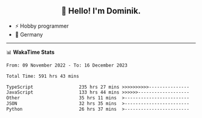 <h2 align="center">👋 Hello! I'm Dominik.</h2>

- ⚡ Hobby programmer
- 📍 Germany

---
📊 **WakaTime Stats**
<!--START_SECTION:waka-->

```txt
From: 09 November 2022 - To: 16 December 2023

Total Time: 591 hrs 43 mins

TypeScript                 235 hrs 27 mins >>>>>>>>>>---------------   39.79 %
JavaScript                 133 hrs 44 mins >>>>>>-------------------   22.60 %
Other                      35 hrs 11 mins  >------------------------   05.95 %
JSON                       32 hrs 35 mins  >------------------------   05.51 %
Python                     26 hrs 37 mins  >------------------------   04.50 %
```

<!--END_SECTION:waka-->
